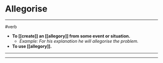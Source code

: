 # Allegorise
---
#verb
- **To [[create]] an [[allegory]] from some event or situation.**
	- _Example: For his explanation he will allegorise the problem._
- **To use [[allegory]].**
---
---
